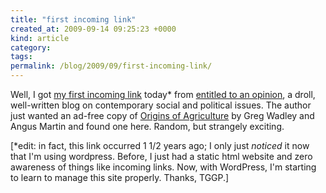 ```yaml
---
title: "first incoming link"
created_at: 2009-09-14 09:25:23 +0000
kind: article
category: 
tags: 
permalink: /blog/2009/09/first-incoming-link/
---
```


Well, I got [my first incoming link][1] today* from [entitled to an opinion][2], a droll, well-written blog on contemporary social and political issues. The author just wanted an ad-free copy of [Origins of Agriculture][3] by Greg Wadley and Angus Martin and found one here. Random, but strangely exciting.

[*edit: in fact, this link occurred 1 1/2 years ago; I only just _noticed_ it now that I'm using wordpress. Before, I just had a static html website and zero awareness of things like incoming links. Now, with WordPress, I'm starting to learn to manage this site properly. Thanks, TGGP.]

   [1]: http://entitledtoanopinion.wordpress.com/2008/03/20/digestion-selected-for-docility/
   [2]: http://entitledtoanopinion.wordpress.com/
   [3]: /other-writings/origins-of-agriculture/

